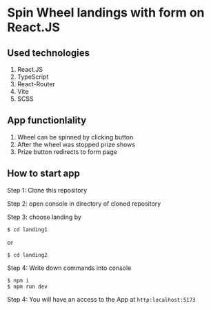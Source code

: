 # Spin Wheel landings with form on React.JS

## Used technologies
1. React.JS
2. TypeScript
3. React-Router
4. Vite
5. SCSS

## App functionlality
1. Wheel can be spinned by clicking button
2. After the wheel was stopped prize shows
3. Prize button redirects to form page 

## How to start app

Step 1: Clone this repository  

Step 2: open console in directory of cloned repository

Step 3: choose landing by

    $ cd landing1
  or 
  
    $ cd landing2
    
Step 4: Write down commands into console

    $ npm i
    $ npm run dev
    
Step 4: You will have an access to the App at ``http:localhost:5173``  
